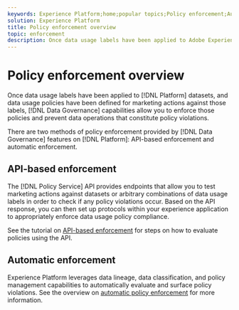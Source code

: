 ```yaml
---
keywords: Experience Platform;home;popular topics;Policy enforcement;Automatic enforcement;API-based enforcement;data governance
solution: Experience Platform
title: Policy enforcement overview
topic: enforcement
description: Once data usage labels have been applied to Adobe Experience Platform datasets, and data usage policies have been defined for marketing actions against those labels, Data Governance capabilities allow you to enforce those policies and prevent data operations that constitute policy violations. There are two methods of policy enforcement provided by Data Governance features on Platform, API-based enforcement and automatic enforcement.
---
```


# Policy enforcement overview

Once data usage labels have been applied to [!DNL Platform] datasets, and data usage policies have been defined for marketing actions against those labels, [!DNL Data Governance] capabilities allow you to enforce those policies and prevent data operations that constitute policy violations.

There are two methods of policy enforcement provided by [!DNL Data Governance] features on [!DNL Platform]: API-based enforcement and automatic enforcement.

## API-based enforcement

The [!DNL Policy Service] API provides endpoints that allow you to test marketing actions against datasets or arbitrary combinations of data usage labels in order to check if any policy violations occur. Based on the API response, you can then set up protocols within your experience application to appropriately enforce data usage policy compliance.

See the tutorial on [API-based enforcement](./api-enforcement.md) for steps on how to evaluate policies using the API.

## Automatic enforcement

Experience Platform leverages data lineage, data classification, and policy management capabilities to automatically evaluate and surface policy violations. See the overview on [automatic policy enforcement](./auto-enforcement.md) for more information.